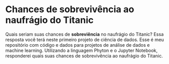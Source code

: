 # Chances de sobrevivência ao naufrágio do Titanic

Quais seriam suas chances de **sobreviência** no naufrágio do Titanic? Essa resposta você terá neste primeiro projeto de ciência de dados. Esse é meu repositório com código e dados para projetos de análise de dados e machine learning. Utilizando a linguagem Phyton e o Jupyter Notebook, responderei quais suas chances de sobrevivência ao naufrágio do Titanic.
